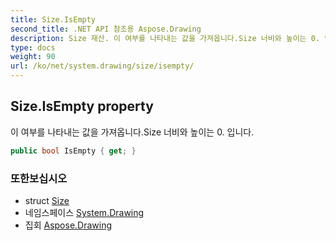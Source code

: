 ```yaml
---
title: Size.IsEmpty
second_title: .NET API 참조용 Aspose.Drawing
description: Size 재산. 이 여부를 나타내는 값을 가져옵니다.Size 너비와 높이는 0. 입니다.
type: docs
weight: 90
url: /ko/net/system.drawing/size/isempty/
---
```

## Size.IsEmpty property

이 여부를 나타내는 값을 가져옵니다.Size 너비와 높이는 0. 입니다.

```csharp
public bool IsEmpty { get; }
```

### 또한보십시오

* struct [Size](../)
* 네임스페이스 [System.Drawing](../../size/)
* 집회 [Aspose.Drawing](../../../)



